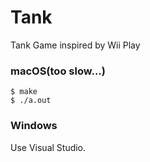 # Tank
Tank Game inspired by Wii Play
### macOS(too slow...)
```
$ make
$ ./a.out
```
### Windows
Use Visual Studio.
